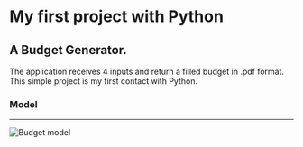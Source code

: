 
# My first project with Python

A Budget Generator.
-
The application receives 4 inputs and return a filled budget in .pdf format.
This simple project is my first contact with Python.

### Model
---

![Budget model](https://lh3.googleusercontent.com/pw/ABLVV86bNc3tL8kc78oY6jtx97DEPWs_ZjjWa0I6JMT4D5fsUpfUU_X5Y5GXVcZZiUsn4apjFLcq254Pb2vZsmUJgUDVPQDJT3rA5BOt_jbhMprDINFRAe1BCKevlVd44NPukEm2KcLtz1KG2w7R3Kq1ufYwWNwa4sbGELBXCssVClL8XMc6uvHM3RbxH52t1SYV4p7P5tmjde0yoV1cwcBDvf3q4WSFk6PH6Ckl2_CR46bYndtNMbG3aP0fGCpousbhRlr61I7jXMjry5IhW_mnpo5HrW0bxAdpno0-m0vz8oFAlucTF03ezlhJRKoSeUvM4IZrPtqedZvd1lMrkOdblBSBdrn0KXqGkrTb0QH-Vz7HCFtSUi7ASLs8QcOBa-UDqJh-FcIZdNADffV_5IQoNlXoPsJYADadTQjvXUy1TIArTfh1-uA7nbc8B1_JnmAez9wkRtmVpZ6x3o3NHtXYVlqwgB0c0eAXiIDYe0Gl3Ci844AJLkSYSsgTh0owO5Ec3yBmTVmnIz64Y0wEq59JBh-w6ib5-vb8J32jsCDwoxaLerc8bdeSt6EmPgrNJpg4e1Vwy5tpcScnFpL_hxOTVPq2lAcnyHtMDGirqUC-TdMoTEzpUzMhy-aq2FE3CgjHb4ytYAOFYs8M9-AOhzvYRsDzZ2QlVv7Z1Pq_T8MyZ7JPXgHWF5XUatGDORKgiB061ffWnGZtOBEPwJ-_t_eSu70CqpYwJgqPea0b8IIzLAcvKcqEMhbxtMMWzADYwvwnMfzJrbVA1fATO05xEJSdAtLj0FDIyBRwxT1yk7vpfEKV6SXTz7l1HjcDoBJutaip4UTwRdxhcQuEF7oEP9qOTHjNEWGFqzlqy74c3Q9L_pJl8VrwEmLZHA34EkqrcrL77_m0geI=w424-h618-s-no-gm?authuser=0)
